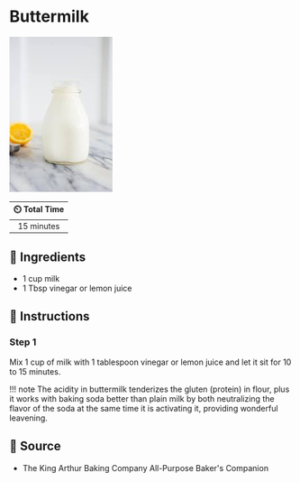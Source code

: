 # Buttermilk

![Buttermilk](../assets/images/buttermilk.jpg)

| :timer_clock: Total Time |
|:-----------------------: |
| 15 minutes |

## :salt: Ingredients

- 1 cup milk
- 1 Tbsp vinegar or lemon juice

## :pencil: Instructions

### Step 1

Mix 1 cup of milk with 1 tablespoon vinegar or lemon juice and let
it sit for 10 to 15 minutes.

!!! note
    The acidity in buttermilk tenderizes
    the gluten (protein) in flour, plus it works with
    baking soda better than plain milk by both
    neutralizing the flavor of the soda at the same
    time it is activating it, providing wonderful
    leavening.

## :link: Source

- The King Arthur Baking Company All-Purpose Baker's Companion
